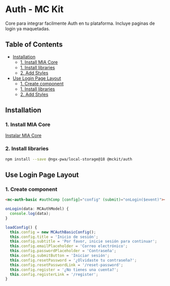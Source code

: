 # Auth - MC Kit

Core para integrar facilmente Auth en tu plataforma. Incluye paginas de login ya maquetadas.

## Table of Contents

- [Installation](#installation)
  - [1. Install MIA Core](#1-install-mia-core)
  - [1. Install libraries](#1-install-libraries)
  - [2. Add Styles](#2-add-styles)
- [Use Login Page Layout](#use-login-page-layout)
  - [1. Create component](#1-create-component)
  - [1. Install libraries](#1-install-libraries)
  - [2. Add Styles](#2-add-styles)

## Installation

### 1. Install MIA Core

[Instalar MIA Core](https://github.com/matiascamiletti/mc-kit/blob/main/projects/mckit/core/README.md#1-install-libraries)

### 2. Install libraries

```bash
npm install --save @ngx-pwa/local-storage@18 @mckit/auth
```

## Use Login Page Layout

### 1. Create component

```html
<mc-auth-basic #authComp [config]="config" (submit)="onLogin($event)"></mc-auth-basic>
```

```typescript
onLogin(data: MCAuthModel) {
  console.log(data);
}

loadConfig() {
  this.config = new MCAuthBasicConfig();
  this.config.title = 'Inicio de sesión';
  this.config.subtitle = 'Por favor, inicie sesión para continuar';
  this.config.emailPlaceholder = 'Correo electrónico';
  this.config.passwordPlaceholder = 'Contraseña';
  this.config.submitButton = 'Iniciar sesión';
  this.config.resetPassword = '¿Olvidaste tu contraseña?';
  this.config.resetPasswordLink = '/reset-password';
  this.config.register = '¿No tienes una cuenta?';
  this.config.registerLink = '/register';
}
```

